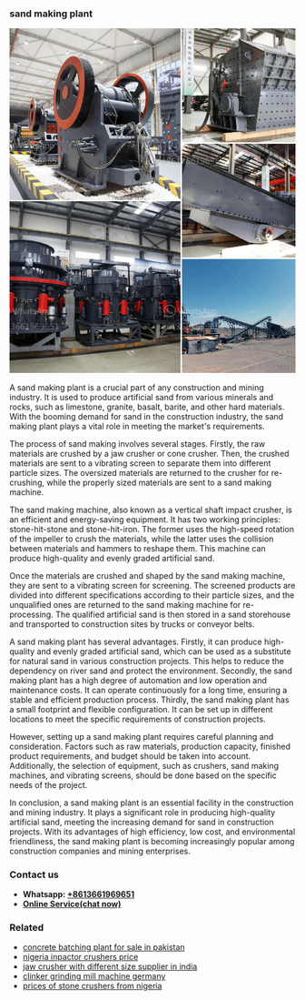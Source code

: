 <h3>sand making plant</h3><img src='1708408556.jpg' alt=''><p>A sand making plant is a crucial part of any construction and mining industry. It is used to produce artificial sand from various minerals and rocks, such as limestone, granite, basalt, barite, and other hard materials. With the booming demand for sand in the construction industry, the sand making plant plays a vital role in meeting the market's requirements.</p><p>The process of sand making involves several stages. Firstly, the raw materials are crushed by a jaw crusher or cone crusher. Then, the crushed materials are sent to a vibrating screen to separate them into different particle sizes. The oversized materials are returned to the crusher for re-crushing, while the properly sized materials are sent to a sand making machine.</p><p>The sand making machine, also known as a vertical shaft impact crusher, is an efficient and energy-saving equipment. It has two working principles: stone-hit-stone and stone-hit-iron. The former uses the high-speed rotation of the impeller to crush the materials, while the latter uses the collision between materials and hammers to reshape them. This machine can produce high-quality and evenly graded artificial sand.</p><p>Once the materials are crushed and shaped by the sand making machine, they are sent to a vibrating screen for screening. The screened products are divided into different specifications according to their particle sizes, and the unqualified ones are returned to the sand making machine for re-processing. The qualified artificial sand is then stored in a sand storehouse and transported to construction sites by trucks or conveyor belts.</p><p>A sand making plant has several advantages. Firstly, it can produce high-quality and evenly graded artificial sand, which can be used as a substitute for natural sand in various construction projects. This helps to reduce the dependency on river sand and protect the environment. Secondly, the sand making plant has a high degree of automation and low operation and maintenance costs. It can operate continuously for a long time, ensuring a stable and efficient production process. Thirdly, the sand making plant has a small footprint and flexible configuration. It can be set up in different locations to meet the specific requirements of construction projects.</p><p>However, setting up a sand making plant requires careful planning and consideration. Factors such as raw materials, production capacity, finished product requirements, and budget should be taken into account. Additionally, the selection of equipment, such as crushers, sand making machines, and vibrating screens, should be done based on the specific needs of the project.</p><p>In conclusion, a sand making plant is an essential facility in the construction and mining industry. It plays a significant role in producing high-quality artificial sand, meeting the increasing demand for sand in construction projects. With its advantages of high efficiency, low cost, and environmental friendliness, the sand making plant is becoming increasingly popular among construction companies and mining enterprises.</p><h3>Contact us</h3><ul><li><strong>Whatsapp:&nbsp;<a href="https://wa.me/8613661969651">+8613661969651</a></strong></li><li><a href="https://swt.shibang-china.com/?git&amp;zhl&amp;sand making plant"><strong>Online Service(chat now)</strong></a></li></ul><h3>Related</h3><ul><li><a href='concrete batching plant for sale in pakistan.md'>concrete batching plant for sale in pakistan</a></li><li><a href='nigeria inpactor crushers price.md'>nigeria inpactor crushers price</a></li><li><a href='jaw crusher with different size supplier in india.md'>jaw crusher with different size supplier in india</a></li><li><a href='clinker grinding mill machine germany.md'>clinker grinding mill machine germany</a></li><li><a href='prices of stone crushers from nigeria.md'>prices of stone crushers from nigeria</a></li></ul>